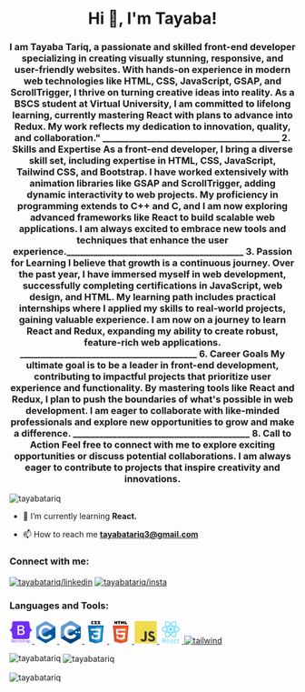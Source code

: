 <h1 align="center">Hi 👋, I'm Tayaba!</h1>
<h3 align="center">I am Tayaba Tariq, a passionate and skilled front-end developer specializing in creating visually stunning, responsive, and user-friendly websites. With hands-on experience in modern web technologies like HTML, CSS, JavaScript, GSAP, and ScrollTrigger, I thrive on turning creative ideas into reality. As a BSCS student at Virtual University, I am committed to lifelong learning, currently mastering React with plans to advance into Redux. My work reflects my dedication to innovation, quality, and collaboration." ________________________________________ 2. Skills and Expertise As a front-end developer, I bring a diverse skill set, including expertise in HTML, CSS, JavaScript, Tailwind CSS, and Bootstrap. I have worked extensively with animation libraries like GSAP and ScrollTrigger, adding dynamic interactivity to web projects. My proficiency in programming extends to C++ and C, and I am now exploring advanced frameworks like React to build scalable web applications. I am always excited to embrace new tools and techniques that enhance the user experience.________________________________________ 3. Passion for Learning I believe that growth is a continuous journey. Over the past year, I have immersed myself in web development, successfully completing certifications in JavaScript, web design, and HTML. My learning path includes practical internships where I applied my skills to real-world projects, gaining valuable experience. I am now on a journey to learn React and Redux, expanding my ability to create robust, feature-rich web applications. ________________________________________ 6. Career Goals My ultimate goal is to be a leader in front-end development, contributing to impactful projects that prioritize user experience and functionality. By mastering tools like React and Redux, I plan to push the boundaries of what's possible in web development. I am eager to collaborate with like-minded professionals and explore new opportunities to grow and make a difference. ________________________________________ 8. Call to Action Feel free to connect with me to explore exciting opportunities or discuss potential collaborations. I am always eager to contribute to projects that inspire creativity and innovations.</h3>

<p align="left"> <img src="https://komarev.com/ghpvc/?username=tayabatariq&label=Profile%20views&color=0e75b6&style=flat" alt="tayabatariq" /> </p>

- 🌱 I’m currently learning **React.**

- 📫 How to reach me **tayabatariq3@gmail.com**

<h3 align="left">Connect with me:</h3>
<p align="left">
<a href="https://linkedin.com/in/tayabatariq/linkedin" target="blank"><img align="center" src="https://raw.githubusercontent.com/rahuldkjain/github-profile-readme-generator/master/src/images/icons/Social/linked-in-alt.svg" alt="tayabatariq/linkedin" height="30" width="40" /></a>
<a href="https://instagram.com/tayabatariq/insta" target="blank"><img align="center" src="https://raw.githubusercontent.com/rahuldkjain/github-profile-readme-generator/master/src/images/icons/Social/instagram.svg" alt="tayabatariq/insta" height="30" width="40" /></a>
</p>

<h3 align="left">Languages and Tools:</h3>
<p align="left"> <a href="https://getbootstrap.com" target="_blank" rel="noreferrer"> <img src="https://raw.githubusercontent.com/devicons/devicon/master/icons/bootstrap/bootstrap-plain-wordmark.svg" alt="bootstrap" width="40" height="40"/> </a> <a href="https://www.cprogramming.com/" target="_blank" rel="noreferrer"> <img src="https://raw.githubusercontent.com/devicons/devicon/master/icons/c/c-original.svg" alt="c" width="40" height="40"/> </a> <a href="https://www.w3schools.com/cpp/" target="_blank" rel="noreferrer"> <img src="https://raw.githubusercontent.com/devicons/devicon/master/icons/cplusplus/cplusplus-original.svg" alt="cplusplus" width="40" height="40"/> </a> <a href="https://www.w3schools.com/css/" target="_blank" rel="noreferrer"> <img src="https://raw.githubusercontent.com/devicons/devicon/master/icons/css3/css3-original-wordmark.svg" alt="css3" width="40" height="40"/> </a> <a href="https://www.w3.org/html/" target="_blank" rel="noreferrer"> <img src="https://raw.githubusercontent.com/devicons/devicon/master/icons/html5/html5-original-wordmark.svg" alt="html5" width="40" height="40"/> </a> <a href="https://developer.mozilla.org/en-US/docs/Web/JavaScript" target="_blank" rel="noreferrer"> <img src="https://raw.githubusercontent.com/devicons/devicon/master/icons/javascript/javascript-original.svg" alt="javascript" width="40" height="40"/> </a> <a href="https://reactjs.org/" target="_blank" rel="noreferrer"> <img src="https://raw.githubusercontent.com/devicons/devicon/master/icons/react/react-original-wordmark.svg" alt="react" width="40" height="40"/> </a> <a href="https://tailwindcss.com/" target="_blank" rel="noreferrer"> <img src="https://www.vectorlogo.zone/logos/tailwindcss/tailwindcss-icon.svg" alt="tailwind" width="40" height="40"/> </a> </p>

<p><img align="left" src="https://github-readme-stats.vercel.app/api/top-langs?username=tayabatariq&show_icons=true&locale=en&layout=compact" alt="tayabatariq" /></p>

<p>&nbsp;<img align="center" src="https://github-readme-stats.vercel.app/api?username=tayabatariq&show_icons=true&locale=en" alt="tayabatariq" /></p>

<p><img align="center" src="https://github-readme-streak-stats.herokuapp.com/?user=tayabatariq&" alt="tayabatariq" /></p>
